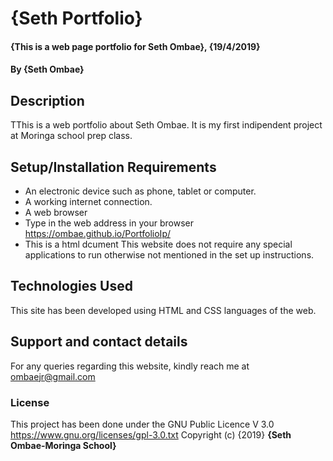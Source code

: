 # {Seth Portfolio}
#### {This is a web page portfolio for Seth Ombae}, {19/4/2019}
#### By **{Seth Ombae}**

## Description
TThis is a web portfolio about Seth Ombae. It is my first indipendent project at Moringa school prep class.

## Setup/Installation Requirements
* An electronic device such as phone, tablet or computer.
* A working internet connection.
* A web browser
* Type in the web address in your browser https://ombae.github.io/PortfolioIp/
* This is a html dcument
This website does not require any special applications to run otherwise not mentioned in the set up instructions.

## Technologies Used
This site has been developed using HTML and CSS languages of the web.

## Support and contact details
For any queries regarding this website, kindly reach me at ombaejr@gmail.com

### License
This project has been done under the GNU Public Licence V 3.0 https://www.gnu.org/licenses/gpl-3.0.txt
Copyright (c) {2019} **{Seth Ombae-Moringa School}**

